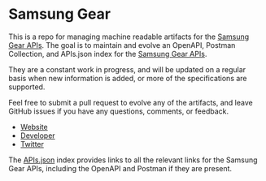 # Samsung GearThis is a repo for managing machine readable artifacts for the [Samsung Gear APIs](http://developer.samsung.com/gear). The goal is to maintain and evolve an OpenAPI, Postman Collection, and APIs.json index for the [Samsung Gear APIs](http://developer.samsung.com/gear).They are a constant work in progress, and will be updated on a regular basis when new information is added, or more of the specifications are supported.Feel free to submit a pull request to evolve any of the artifacts, and leave GitHub issues if you have any questions, comments, or feedback.- [Website](http://developer.samsung.com/gear)- [Developer](http://developer.samsung.com/gear)- [Twitter](https://twitter.com/samsung_dev)The [APIs.json](https://github.com/api-evangelist/samsung-gear/blob/master/apis.json) index provides links to all the relevant links for the Samsung Gear APIs, including the OpenAPI and Postman if they are present.